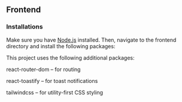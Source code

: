 ## Frontend

### Installations

Make sure you have [Node.js](https://nodejs.org/) installed. Then, navigate to the frontend directory and install the following packages:



This project uses the following additional packages:

react-router-dom – for routing

react-toastify – for toast notifications

tailwindcss – for utility-first CSS styling



